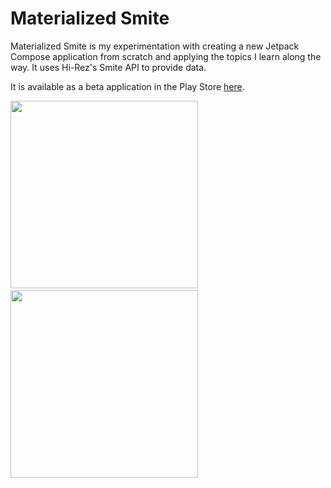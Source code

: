 # Materialized Smite

Materialized Smite is my experimentation with creating a new Jetpack Compose application from scratch and applying the topics I learn along the way.
It uses Hi-Rez's Smite API to provide data. 

It is available as a beta application in the Play Store [here](https://play.google.com/store/apps/details?id=com.matrix.materializedsmite).

<p float="left">
  <img src='https://user-images.githubusercontent.com/5334090/164605568-e3abd4eb-e23f-4c5e-a90b-7df1979cb798.png' width='300'>
  <span>&nbsp;</span>
  <img src='https://user-images.githubusercontent.com/5334090/164605576-c45b3628-15a3-45c6-b0c0-0ec467fcaa6c.png' width='300'>
 </p>
